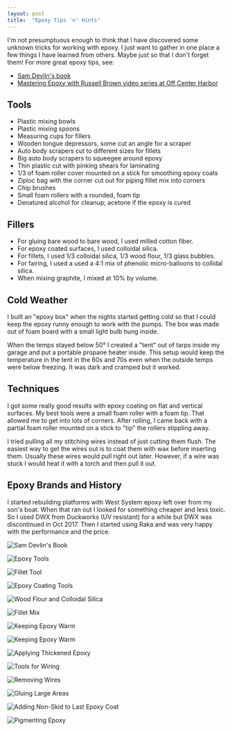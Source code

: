 ```yaml
---
layout: post
title:  "Epoxy Tips 'n' Hints"
---
```


I'm not presumptuous enough to think that I have discovered some unknown tricks for working with epoxy. I just want to gather in one place a few things I have learned from others. Maybe just so that I don't forget them! For more great epoxy tips, see:

* [Sam Devlin's book](www.amazon.com/Devlins-Boatbuilding-Build-Stitch-Glue/dp/0071579907/ref=sr_1_1)
* [Mastering Epoxy with Russell Brown video series at Off Center Harbor](https://www.offcenterharbor.com/videos/mastering-epoxy-russell-brown-part-1-introduction-filleting/)

## Tools

* Plastic mixing bowls
* Plastic mixing spoons
* Measuring cups for fillers
* Wooden tongue depressors, some cut an angle for a scraper
* Auto body scrapers cut to different sizes for fillets
* Big auto body scrapers to squeegee around epoxy
* Thin plastic cut with pinking shears for laminating
* 1/3 of foam roller cover mounted on a stick for smoothing epoxy coats
* Ziploc bag with the corner cut out for piping fillet mix into corners
* Chip brushes
* Small foam rollers with a rounded, foam tip
* Denatured alcohol for cleanup; acetone if the epoxy is cured

## Fillers

* For gluing bare wood to bare wood, I used milled cotton fiber.
* For epoxy coated surfaces, I used colloidal silica.
* For fillets, I used 1/3 colloidal silica, 1/3 wood flour, 1/3 glass bubbles.
* For fairing, I used a used a 4:1 mix of phenolic micro-balloons to collidal silica.
* When mixing graphite, I mixed at 10% by volume.

## Cold Weather

I built an "epoxy box" when the nights started getting cold so that I could keep the epoxy runny enough to work with the pumps. The box was made out of foam board with a small light bulb hung inside.

When the temps stayed below 50° I created a "tent" out of tarps inside my garage and put a portable propane heater inside. This setup would keep the temperature in the tent in the 60s and 70s even when the outside temps were below freezing. It was dark and cramped but it worked.

## Techniques

I got some really good results with epoxy coating on flat and vertical surfaces. My best tools were a small foam roller with a foam tip. That allowed me to get into lots of corners. After rolling, I came back with a partial foam roller mounted on a stick to "tip" the rollers stippling away.

I tried pulling all my stitching wires instead of just cutting them flush. The easiest way to get the wires out is to coat them with wax before inserting them. Usually these wires would pull right out later. However, if a wire was stuck I would heat it with a torch and then pull it out.

## Epoxy Brands and History

I started rebuilding platforms with West System epoxy left over from my son's boat. When that ran out I looked for something cheaper and less toxic. So I used DWX from Duckworks (UV resistant) for a while but DWX was discontinued in Oct 2017. Then I started using Raka and was very happy with the performance and the price.

![Sam Devlin's Book](/assets/images/epoxy-book.jpg)

![Epoxy Tools](/assets/images/epoxy-tools.jpg)

![Fillet Tool](/assets/images/epoxy-beam-fillet.jpg)

![Epoxy Coating Tools](/assets/images/epoxy-coating-tools.jpg)

![Wood Flour and Colloidal Silica](/assets/images/epoxy-fillers.jpg)

![Fillet Mix](/assets/images/epoxy-fillet-mix.jpg)

![Keeping Epoxy Warm](/assets/images/epoxy-warmer-1.jpg)

![Keeping Epoxy Warm](/assets/images/epoxy-warmer-2.jpg)

![Applying Thickened Epoxy](/assets/images/epoxy-bag.jpg)

![Tools for Wiring](/assets/images/epoxy-wiring.jpg)

![Removing Wires](/assets/images/epoxy-heat-wires.jpg)

![Gluing Large Areas](/assets/images/epoxy-gluing.jpg)

![Adding Non-Skid to Last Epoxy Coat](/assets/images/epoxy-non-skid.jpg)

![Pigmenting Epoxy](/assets/images/epoxy-pigment.jpg)
